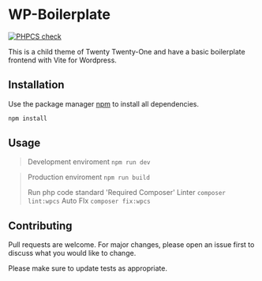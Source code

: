 # WP-Boilerplate 

[![PHPCS check](https://github.com/axielroque/child-theme/actions/workflows/main.yml/badge.svg)](https://github.com/axielroque/child-theme/actions/workflows/main.yml)

This is a child theme of Twenty Twenty-One and have a basic boilerplate frontend
with Vite for Wordpress.

## Installation

Use the package manager [npm](https://www.npmjs.com/) to install all
dependencies.

```bash
npm install
```

## Usage

> Development enviroment `npm run dev`

> Production enviroment `npm run build`
>
> Run php code standard 'Required Composer'
> Linter `composer lint:wpcs`
> Auto FIx `composer fix:wpcs`

## Contributing

Pull requests are welcome. For major changes, please open an issue first to
discuss what you would like to change.

Please make sure to update tests as appropriate.
